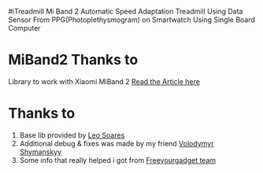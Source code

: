 #iTreadmill Mi Band 2
Automatic Speed Adaptation Treadmill Using Data Sensor From PPG(Photoplethysmogram) on Smartwatch Using Single Board Computer


# MiBand2 Thanks to
Library to work with Xiaomi MiBand 2
[Read the Article here](https://medium.com/@a.nikishaev/how-i-hacked-xiaomi-miband-2-to-control-it-from-linux-a5bd2f36d3ad)

# Thanks to
1) Base lib provided by [Leo Soares](https://github.com/leojrfs/miband2)
2) Additional debug & fixes was made by my friend [Volodymyr Shymanskyy](https://github.com/vshymanskyy/miband2-python-test)
3) Some info that really helped i got from [Freeyourgadget team](https://github.com/Freeyourgadget/Gadgetbridge/tree/master/app/src/main/java/nodomain/freeyourgadget/gadgetbridge/service/devices/miband2)
